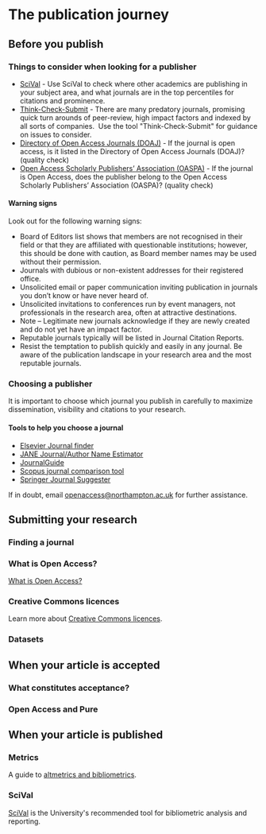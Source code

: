 # The publication journey

## Before you publish

### Things to consider when looking for a publisher

- [SciVal](http://www.scival.com) - Use SciVal to check where other academics are publishing in your subject area, and what journals are in the top percentiles for citations and prominence.
- [Think-Check-Submit](http://thinkchecksubmit.org/) - There are many predatory journals, promising quick turn arounds of peer-review, high impact factors and indexed by all sorts of companies.  Use the tool "Think-Check-Submit" for guidance on issues to consider.
- [Directory of Open Access Journals (DOAJ)](https://doaj.org/) - If the journal is open access, is it listed in the Directory of Open Access Journals (DOAJ)? (quality check)
- [Open Access Scholarly Publishers’ Association (OASPA)](http://oaspa.org/) - If the journal is Open Access, does the publisher belong to the Open Access Scholarly Publishers’ Association (OASPA)? (quality check)

#### Warning signs

Look out for the following warning signs:

- Board of Editors list shows that members are not recognised in their field or that they are affiliated with questionable institutions; however, this should be done with caution, as Board member names may be used without their permission.
- Journals with dubious or non-existent addresses for their registered office.
- Unsolicited email or paper communication inviting publication in journals you don’t know or have never heard of.
- Unsolicited invitations to conferences run by event managers, not professionals in the research area, often at attractive destinations.
- Note – Legitimate new journals acknowledge if they are newly created and do not yet have an impact factor.
- Reputable journals typically will be listed in Journal Citation Reports.
- Resist the temptation to publish quickly and easily in any journal. Be aware of the publication landscape in your research area and the most reputable journals.

### Choosing a publisher

It is important to choose which journal you publish in carefully to maximize dissemination, visibility and citations to your research.

#### Tools to help you choose a journal

- [Elsevier Journal finder](http://journalfinder.elsevier.com/)
- [JANE Journal/Author Name Estimator](http://jane.biosemantics.org/)
- [JournalGuide](https://www.journalguide.com/)
- [Scopus journal comparison tool](https://www.scopus.com/source/eval.uri)
- [Springer Journal Suggester](http://journalsuggester.springer.com/)

If in doubt, email [openaccess@northampton.ac.uk](mailto:openaccess@northampton.ac.uk) for further assistance.

## Submitting your research

### Finding a journal

### What is Open Access?

[What is Open Access?](open-access.md#what-is-open-access)

### Creative Commons licences

Learn more about [Creative Commons licences](open-access.md#creative-commons-licences).

### Datasets

## When your article is accepted

### What constitutes acceptance?

### Open Access and Pure

## When your article is published

### Metrics

A guide to [altmetrics and bibliometrics](metrics.md).

### SciVal

[SciVal](scival.md) is the University's recommended tool for bibliometric analysis and reporting.
